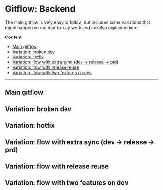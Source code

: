 # Gitflow: Backend

The main gitflow is very easy to follow, but includes some variations that might happen on our day-to-day work and are also explained here.

**Content**

<!-- TOC depthFrom:1 depthTo:6 withLinks:1 updateOnSave:1 orderedList:0 -->

- [Main gitflow](#main-gitflow)
- [Variation: broken dev](#variation-broken-dev)
- [Variation: hotfix](#variation-hotfix)
- [Variation: flow with extra sync (dev -> release -> prd)](#variation-flow-with-extra-sync-dev---release---prd)
- [Variation: flow with release reuse](#variation-flow-with-release-reuse)
- [Variation: flow with two features on dev](#variation-flow-with-two-features-on-dev)

<!-- /TOC -->

---

## Main gitflow

## Variation: broken dev

## Variation: hotfix

## Variation: flow with extra sync (dev -> release -> prd)

## Variation: flow with release reuse

## Variation: flow with two features on dev